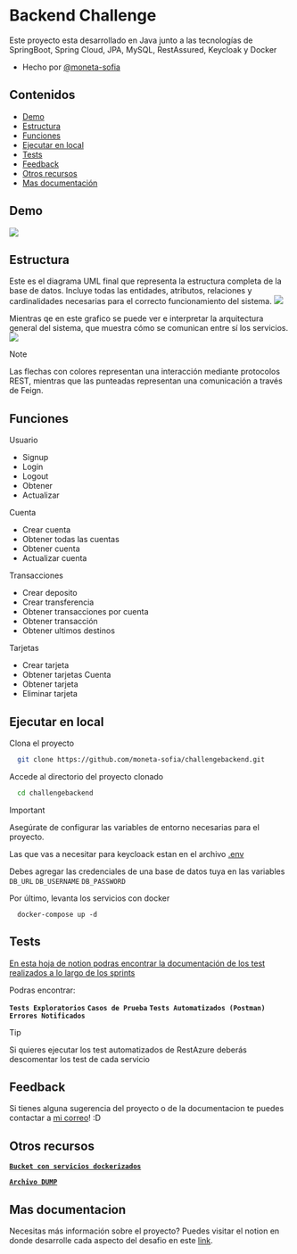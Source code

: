 
# Backend Challenge

Este proyecto esta desarrollado en Java junto a las tecnologías de SpringBoot, Spring Cloud, JPA, MySQL, RestAssured, Keycloak y Docker


- Hecho por [@moneta-sofia](https://github.com/moneta-sofia)




## Contenidos

- [Demo](#demo)
- [Estructura](#estructura)
- [Funciones](#funciones)
- [Ejecutar en local](#ejecutar-en-local)
- [Tests](#tests)
- [Feedback](#feedback)
- [Otros recursos](#otros-recursos)
- [Mas documentación](#mas-documentacion)




## Demo

![](https://i.imgur.com/RBzOL71.gif)


## Estructura

Este es el diagrama UML final que representa la estructura completa de la base de datos. Incluye todas las entidades, atributos, relaciones y cardinalidades necesarias para el correcto funcionamiento del sistema.
![](https://i.imgur.com/XDcFxc4.png)

Mientras qe en este grafico se puede ver e interpretar la arquitectura general del sistema, que muestra cómo se comunican entre sí los servicios.
![](https://i.imgur.com/JMjvI9P.png)
> [!NOTE]  
> Las flechas con colores representan una interacción mediante protocolos REST, mientras que las punteadas representan una comunicación a través de Feign.
## Funciones

Usuario
- Signup
- Login
- Logout
- Obtener
- Actualizar

Cuenta
- Crear cuenta
- Obtener todas las cuentas
- Obtener cuenta 
- Actualizar cuenta

Transacciones
- Crear deposito
- Crear transferencia
- Obtener transacciones por cuenta
- Obtener transacción
- Obtener ultimos destinos

Tarjetas
- Crear tarjeta
- Obtener tarjetas  Cuenta
- Obtener tarjeta 
- Eliminar tarjeta
## Ejecutar en local

Clona el proyecto

```bash
  git clone https://github.com/moneta-sofia/challengebackend.git
```

Accede al directorio del proyecto clonado

```bash
  cd challengebackend
```
> [!IMPORTANT] 
> Asegúrate de configurar las variables de entorno necesarias para el proyecto.

Las que vas a necesitar para keycloack estan en el archivo [.env](./.env)

Debes agregar las credenciales de una base de datos tuya en las variables
`DB_URL`
`DB_USERNAME`
`DB_PASSWORD`

Por último, levanta los servicios con docker
```
  docker-compose up -d
```

## Tests

[En esta hoja de notion podras encontrar la documentación de los test realizados a lo largo de los sprints](https://creative-smartphone-967.notion.site/Testing-14905bbe7343803fa041cd66717286a2)

Podras encontrar:

**`Tests Exploratorios`** **`Casos de Prueba`**
**`Tests Automatizados (Postman)`**
**`Errores Notificados`**

> [!TIP]
> Si quieres ejecutar los test automatizados de RestAzure deberás descomentar los test de cada servicio  





## Feedback

Si tienes alguna sugerencia del proyecto o de la documentacion te puedes contactar a [mi correo](https://mail.google.com/mail/u/0/?fs=1&to=sofia.moneta.dev@gmail.com&tf=cm)! :D





## Otros recursos

[**`Bucket con servicios dockerizados`**](https://backend-challenge.s3.us-east-2.amazonaws.com/project/index.html)

[**`Archivo DUMP`**](https://file.notion.so/f/f/95577fa7-4ed4-493a-baa0-d238a34cd0af/17e2ff7b-b136-4448-8f2a-af99745ba634/BackendChallenge-DUMP.sql?table=block&id=14805bbe-7343-80d9-abe7-dc44bb1c7461&spaceId=95577fa7-4ed4-493a-baa0-d238a34cd0af&expirationTimestamp=1732744800000&signature=SSRVihJMf1K63pnT5eLww6Wu9joU0zFJ68k1VPsCa34&downloadName=BackendChallenge-DUMP.sql)



## Mas documentacion

Necesitas más información sobre el proyecto? Puedes visitar el notion en donde desarrolle cada aspecto del desafio en este [link](https://creative-smartphone-967.notion.site/BackendChallenge-By-Sofia-Moneta-10f05bbe734380cc8626d1ed3329cd40?pvs=4).